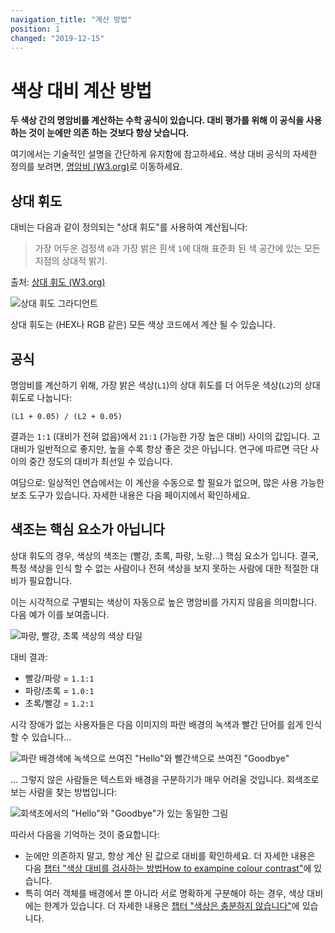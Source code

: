 ```yaml
---
navigation_title: "계산 방법"
position: 1
changed: "2019-12-15"
---
```


# 색상 대비 계산 방법

**두 색상 간의 명암비를 계산하는 수학 공식이 있습니다. 대비 평가를 위해 이 공식을 사용하는 것이 눈에만 의존 하는 것보다 항상 낫습니다.**

여기에서는 기술적인 설명을 간단하게 유지함에 참고하세요. 색상 대비 공식의 자세한 정의를 보려면, [명암비 (W3.org)](https://www.w3.org/TR/WCAG20/#contrast-ratiodef)로 이동하세요.

## 상대 휘도

대비는 다음과 같이 정의되는 "상대 휘도"를 사용하여 계산됩니다:

> 가장 어두운 검정색 `0`과 가장 밝은 흰색 `1`에 대해 표준화 된 색 공간에 있는 모든 지점의 상대적 밝기.

출처: [상대 휘도 (W3.org)](https://www.w3.org/TR/WCAG20/#relativeluminancedef)

![상대 휘도 그라디언트](_media/relative-luminance-gradient.png)

상대 휘도는 (HEX나 RGB 같은) 모든 색상 코드에서 계산 될 수 있습니다.

## 공식

명암비를 계산하기 위해, 가장 밝은 색상(`L1`)의 상대 휘도를 더 어두운 색상(`L2`)의 상대 휘도로 나눕니다:

    (L1 + 0.05) / (L2 + 0.05)

결과는 `1:1` (대비가 전혀 없음)에서  `21:1` (가능한 가장 높은 대비) 사이의 값입니다. 고대비가 일반적으로 좋지만, 높을 수록 항상 좋은 것은 아닙니다. 연구에 따르면 극단 사이의 중간 정도의 대비가 최선일 수 있습니다.

여담으로: 일상적인 연습에서는 이 계산을 수동으로 할 필요가 없으며, 많은 사용 가능한 보조 도구가 있습니다. 자세한 내용은 다음 페이지에서 확인하세요.

## 색조는 핵심 요소가 아닙니다

상대 휘도의 경우, 색상의 색조는 (빨강, 초록, 파랑, 노랑...) 핵심 요소가 입니다. 결국, 특정 색상을 인식 할 수 없는 사람이나 전혀 색상을 보지 못하는 사람에 대한 적절한 대비가 필요합니다.

이는 시각적으로 구별되는 색상이 자동으로 높은 명암비를 가지지 않음을 의미합니다. 다음 예가 이를 보여줍니다.

![파랑, 빨강, 초록 색상의 색상 타일](_media/three-colours-tiles.png)

대비 결과:

- 빨강/파랑 = `1.1:1`
- 파랑/초록 = `1.0:1`
- 초록/빨강 = `1.2:1`

시각 장애가 없는 사용자들은 다음 이미지의 파란 배경의 녹색과 빨간 단어를 쉽게 인식할 수 있습니다...

![파란 배경색에 녹색으로 쓰여진 "Hello"와 빨간색으로 쓰여진 "Goodbye"](_media/three-colours-words.png)

... 그렇지 않은 사람들은 텍스트와 배경을 구분하기가 매우 어려울 것입니다. 회색조로 보는 사람을 찾는 방법입니다:

![회색조에서의 "Hello"와 "Goodbye"가 있는 동일한 그림](_media/three-colours-words-grayscale.png)

따라서 다음을 기억하는 것이 중요합니다:
- 눈에만 의존하지 말고, 항상 계산 된 값으로 대비를 확인하세요. 더 자세한 내용은 다음 [챕터 "색상 대비를 검사하는 방법How to exampine colour contrast"](/knowledge/colours-and-contrast/how-to-examine/)에 있습니다.
- 특히 여러 객체를 배경에서 뿐 아니라 서로 명확하게 구분해야 하는 경우, 색상 대비에는 한계가 있습니다. 더 자세한 내용은 [챕터 "색상은 충분하지 않습니다"](/knowledge/colours-and-contrast/colour-is-not-enough/)에 있습니다.

